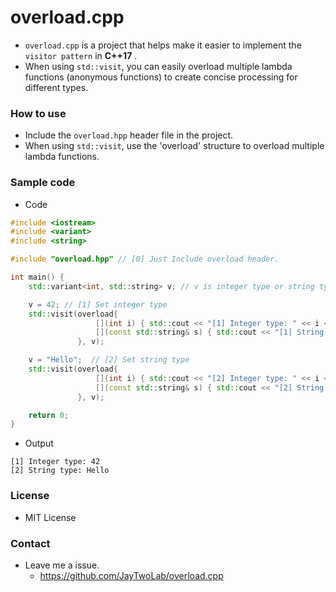 # overload.cpp

- `overload.cpp` is a project that helps make it easier to implement the `visitor pattern` in **C++17** .
- When using `std::visit`, you can easily overload multiple lambda functions (anonymous functions) to create concise processing for different types. 

### How to use

- Include the `overload.hpp` header file in the project.
- When using `std::visit`, use the 'overload' structure to overload multiple lambda functions.

### Sample code

- Code 

```cpp
#include <iostream>
#include <variant>
#include <string>

#include "overload.hpp" // [0] Just Include overload header.

int main() {
    std::variant<int, std::string> v; // v is integer type or string type.

    v = 42; // [1] Set integer type
    std::visit(overload{
                   [](int i) { std::cout << "[1] Integer type: " << i << '\n'; },
                   [](const std::string& s) { std::cout << "[1] String type: " << s << '\n'; }
               }, v);

    v = "Hello";  // [2] Set string type
    std::visit(overload{
                   [](int i) { std::cout << "[2] Integer type: " << i << '\n'; },
                   [](const std::string& s) { std::cout << "[2] String type: " << s << '\n'; }
               }, v);

    return 0;
}
```

- Output

```
[1] Integer type: 42
[2] String type: Hello
```

### License

- MIT License
 
### Contact

- Leave me a issue.
   - https://github.com/JayTwoLab/overload.cpp

